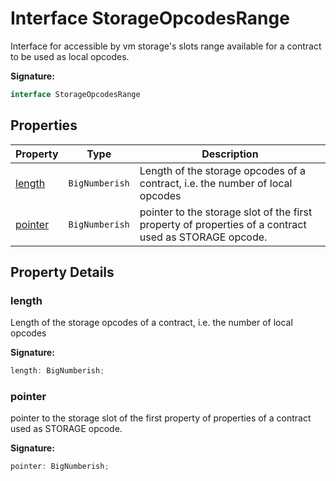 
# Interface StorageOpcodesRange

Interface for accessible by vm storage's slots range available for a contract to be used as local opcodes.

<b>Signature:</b>

```typescript
interface StorageOpcodesRange 
```

## Properties

|  Property | Type | Description |
|  --- | --- | --- |
|  [length](./storageopcodesrange.md#length-property) | `BigNumberish` | Length of the storage opcodes of a contract, i.e. the number of local opcodes |
|  [pointer](./storageopcodesrange.md#pointer-property) | `BigNumberish` | pointer to the storage slot of the first property of properties of a contract used as STORAGE opcode. |

## Property Details

<a id="length-property"></a>

### length

Length of the storage opcodes of a contract, i.e. the number of local opcodes

<b>Signature:</b>

```typescript
length: BigNumberish;
```

<a id="pointer-property"></a>

### pointer

pointer to the storage slot of the first property of properties of a contract used as STORAGE opcode.

<b>Signature:</b>

```typescript
pointer: BigNumberish;
```

